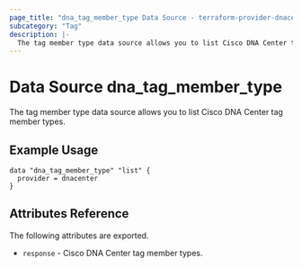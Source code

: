 ```yaml
---
page_title: "dna_tag_member_type Data Source - terraform-provider-dnacenter"
subcategory: "Tag"
description: |-
  The tag member type data source allows you to list Cisco DNA Center tag member types.
---
```


# Data Source dna_tag_member_type

The tag member type data source allows you to list Cisco DNA Center tag member types.

## Example Usage

```hcl
data "dna_tag_member_type" "list" {
  provider = dnacenter
}
```

## Attributes Reference

The following attributes are exported.

- `response` - Cisco DNA Center tag member types.
